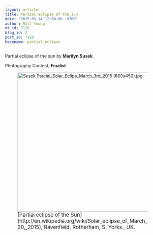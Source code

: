 ```yaml
---
layout: article
title: Partial eclipse of the sun
date: '2015-09-14 12:00:00 -0700'
author: Matt Young
mt_id: 7120
blog_id: 2
post_id: 7120
basename: partial_eclipse
---
```

Partial eclipse of the sun by **Marilyn Susek**.

Photography Contest, **Finalist**.

<figure>
<img src="{{ site.baseurl }}/uploads/2015/Susek.Parcial_Solar_Eclips_March_3rd_2015%20(600x450).jpg" alt="Susek.Parcial_Solar_Eclips_March_3rd_2015 (600x450).jpg" width="600" height="450" />
<figcaption markdown="span">
<big>[Partial eclipse of the Sun](http://en.wikipedia.org/wiki/Solar_eclipse_of_March_20,_2015), Ravenfield, Rotherham, S. Yorks., UK.</big>

</figcaption>
</figure>
